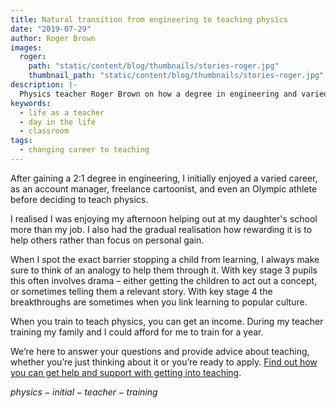 ```yaml
---
title: Natural transition from engineering to teaching physics
date: "2019-07-29"
author: Roger Brown
images:
  roger:
    path: "static/content/blog/thumbnails/stories-roger.jpg"
    thumbnail_path: "static/content/blog/thumbnails/stories-roger.jpg"
description: |-
  Physics teacher Roger Brown on how a degree in engineering and varied career set him up perfectly for teaching.
keywords:
  - life as a teacher
  - day in the life
  - classroom
tags:
  - changing career to teaching
---
```


After gaining a 2:1 degree in engineering, I initially enjoyed a varied career, as an account manager, freelance cartoonist, and even an Olympic athlete before deciding to teach physics.

I realised I was enjoying my afternoon helping out at my daughter's school more than my job. I also had the gradual realisation how rewarding it is to help others rather than focus on personal gain.

When I spot the exact barrier stopping a child from learning, I always make sure to think of an analogy to help them through it. With key stage 3 pupils this often involves drama – either getting the children to act out a concept, or sometimes telling them a relevant story. With key stage 4 the breakthroughs are sometimes when you link learning to popular culture.

When you train to teach physics, you can get an income. During my teacher training my family and I could afford for me to train for a year.

We’re here to answer your questions and provide advice about teaching, whether you’re just thinking about it or you’re ready to apply. [Find out how you can get help and support with getting into teaching](/help-and-support).

$physics-initial-teacher-training$
